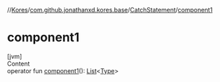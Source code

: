 //[Kores](../../index.md)/[com.github.jonathanxd.kores.base](../index.md)/[CatchStatement](index.md)/[component1](component1.md)



# component1  
[jvm]  
Content  
operator fun [component1](component1.md)(): [List](https://kotlinlang.org/api/latest/jvm/stdlib/kotlin.collections/-list/index.html)<[Type](https://docs.oracle.com/javase/8/docs/api/java/lang/reflect/Type.html)>  



